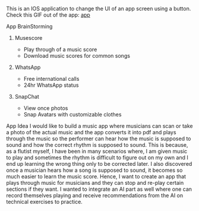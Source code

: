 This is an IOS application to change the UI of an app screen using a button.
Check this GIF out of the app:
[app](https://imgur.com/a/mercy-prework-wB4dhUc)


App BrainStorming
1. Musescore
    - Play through of a music score
    - Download music scores for common songs
    
2. WhatsApp
    - Free international calls
    - 24hr WhatsApp status
    
3. SnapChat
    - View once photos
    - Snap Avatars with customizable clothes

App Idea
I would like to build a music app where musicians can scan or take a photo of the actual music and the app converts it into pdf and plays through the music so the performer can hear how the music is supposed to sound and how the correct rhythm is supposed to sound. This is because, as a flutist myself, I have been in many scenarios where, I am given music to play and sometimes the rhythm is difficult to figure out on my own and I end up learning the wrong thing only to be corrected later. I also discovered once a musician hears how a song is supposed to sound, it becomes so much easier to learn the music score. Hence, I want to create an app that plays through music for musicians and they can stop and re-play certain sections if they want. I wanted to integrate an AI part as well where one can record themselves playing and receive recommendations from the AI on technical exercises to practice.
